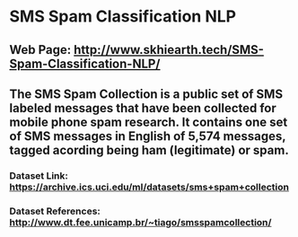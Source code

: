 # SMS Spam Classification NLP

## Web Page: http://www.skhiearth.tech/SMS-Spam-Classification-NLP/

## The SMS Spam Collection is a public set of SMS labeled messages that have been collected for mobile phone spam research. It contains one set of SMS messages in English of 5,574 messages, tagged acording being ham (legitimate) or spam.

### Dataset Link: https://archive.ics.uci.edu/ml/datasets/sms+spam+collection
### Dataset References: http://www.dt.fee.unicamp.br/~tiago/smsspamcollection/